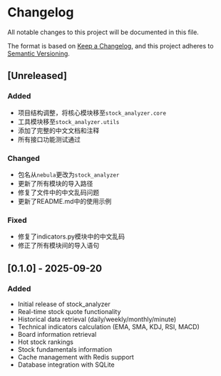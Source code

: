 # Changelog

All notable changes to this project will be documented in this file.

The format is based on [Keep a Changelog](https://keepachangelog.com/en/1.0.0/),
and this project adheres to [Semantic Versioning](https://semver.org/spec/v2.0.0.html).

## [Unreleased]

### Added
- 项目结构调整，将核心模块移至`stock_analyzer.core`
- 工具模块移至`stock_analyzer.utils`
- 添加了完整的中文文档和注释
- 所有接口功能测试通过

### Changed
- 包名从`nebula`更改为`stock_analyzer`
- 更新了所有模块的导入路径
- 修复了文件中的中文乱码问题
- 更新了README.md中的使用示例

### Fixed
- 修复了indicators.py模块中的中文乱码
- 修正了所有模块间的导入语句

## [0.1.0] - 2025-09-20

### Added
- Initial release of stock_analyzer
- Real-time stock quote functionality
- Historical data retrieval (daily/weekly/monthly/minute)
- Technical indicators calculation (EMA, SMA, KDJ, RSI, MACD)
- Board information retrieval
- Hot stock rankings
- Stock fundamentals information
- Cache management with Redis support
- Database integration with SQLite